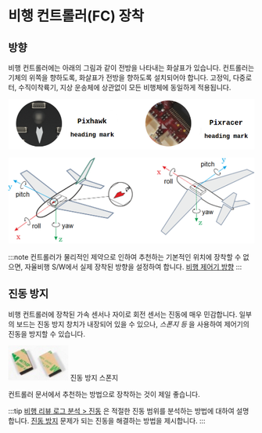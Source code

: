 # 비행 컨트롤러(FC) 장착 

## 방향

비행 컨트롤러에는 아래의 그림과 같이 전방을 나타내는 화살표가 있습니다. 컨트롤러는 기체의 위쪽을 향하도록, 화살표가 전방을 향하도록 설치되어야 합니다. 고정익, 다중로터, 수직이착륙기, 지상 운송체에 상관없이 모든 비행체에 동일하게 적용됩니다.

![컨트롤러 전방 표식 ](../../assets/qgc/setup/sensor/fc_heading_mark_1.png)

![컨트롤러 방향](../../assets/qgc/setup/sensor/fc_orientation_1.png)

:::note
컨트롤러가 물리적인 제약으로 인하여 추천하는 기본적인 위치에 장착할 수 없으면, 자율비행 S/W에서 실제 장착된 방향을 설정하여 합니다. [비행 제어기 방향](../config/flight_controller_orientation.md)
:::

## 진동 방지

비행 컨트롤러에 장착된 가속 센서나 자이로 회전 센서는 진동에 매우 민감합니다. 일부의 보드는 진동 방지 창치가 내장되어 있을 수 있으나, *스폰지 등* 을 사용하여 제어기의 진동을 방지할 수 있습니다.

![픽스호크에 장착하는 스폰지](../../assets/hardware/mounting/3dr_anti_vibration_mounting_foam.png) 진동 방지 스폰지

컨트롤러 문서에서 추천하는 방법으로 장착하는 것이 제일 좋습니다.

:::tip
[비행 리뷰 로그 분석 > 진동](../log/flight_review.md#vibration) 은 적절한 진동 범위를 분석하는 방법에 대하여 설명합니다. [진동 방지](../assembly/vibration_isolation.md) 문제가 되는 진동을 해결하는 방법을 제시합니다.
:::